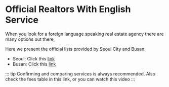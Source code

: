 # Official Realtors With English Service 

When you look for a foreign language speaking real estate agency there are many options out there,

Here we present the official lists provided by Seoul City and Busan:

- Seoul:  Click this [link](http://english.seoul.go.kr/life-information/residence/housing/5-real-estate-agencies-for-foreigners/)
- Busan: Click this [link](https://english.busan.go.kr/bshouse03)

::: tip
Confirming and comparing services is always recommended.
Also check the fees table in this link, or you can watch this video
:::
